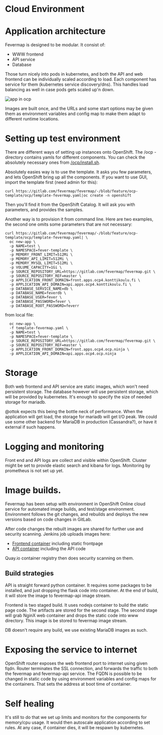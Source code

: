 Cloud Environment
=================

# Application architecture

Fevermap is designed to be modular. It consist of:

* WWW frontend
* API service
* Database

Those turn nicely into pods in kubernetes, and both the API and web frontend can
be individually scaled according to load. Each component has service for them
(kubernetes service discovery/dns). This handles load balancing as well in case
pods gets scaled up'n down.

![app in ocp](https://gitlab.com/fevermap/fevermap/-/raw/master/ocp/ocp-app.png)

Images are built once, and the URLs and some start options may be given them as
environment variables and config map to make them adapt to different runtime
locations.

# Setting up test environment

There are different ways of setting up instances onto OpenShift. The /ocp
-directory contains yamls for different components. You can check the absolutely
necessary ones from
[/ocp/install.sh](https://gitlab.com/fevermap/fevermap/-/blob/master/ocp/install.sh).

Absolutely easies way is to use the template. It asks you few parameters, and
lets OpenShift bring up all the components. If you want to use GUI, import the
template first (need admin for this):

```curl https://gitlab.com/fevermap/fevermap/-/blob/feature/ocp-template/ocp/template-fevermap.yaml|oc create -n openshift```

Then you'll find it from the OpenShift Catalog. It will ask you with parameters,
and provides the samples.

Another way is to provision it from command line. Here are two examples, the second
one omits some parameters that are not necessary:

```
curl https://gitlab.com/fevermap/fevermap/-/blob/feature/ocp-template/ocp/template-fevermap.yaml| \
  oc new-app \
  -p NAME=test \
  -p NAMESPACE=fever-template \
  -p MEMORY_FRONT_LIMIT=512Mi \
  -p MEMORY_API_LIMIT=512Mi \
  -p MEMORY_MYSQL_LIMIT=512Mi \
  -p VOLUME_CAPACITY=1Gi \
  -p SOURCE_REPOSITORY_URL=https://gitlab.com/fevermap/fevermap.git \
  -p SOURCE_REPOSITORY_REF=master \
  -p APPLICATION_FRONT_DOMAIN=front.apps.ocp4.konttikoulu.fi \
  -p APPLICATION_API_DOMAIN=api.apps.ocp4.konttikoulu.fi \
  -p DATABASE_SERVICE_NAME=db \
  -p DATABASE_NAME=feverdb \
  -p DATABASE_USER=fever \
  -p DATABASE_PASSWORD=fever \
  -p DATABASE_ROOT_PASSWORD=feverr
```

from local file:

```
  oc new-app \
  -f template-fevermap.yaml \
  -p NAME=test \
  -p NAMESPACE=fever-template \
  -p SOURCE_REPOSITORY_URL=https://gitlab.com/fevermap/fevermap.git \
  -p SOURCE_REPOSITORY_REF=master \
  -p APPLICATION_FRONT_DOMAIN=front.apps.ocp4.ocp.ninja \
  -p APPLICATION_API_DOMAIN=api.apps.ocp4.ocp.ninja
```


# Storage

Both web frontend and API service are static images, which won't need persistent
storage. The database however will use persistent storage, which will be
provided by kubernetes. It's enough to specify the size of needed storage for
mariadb.

@ottok expects this being the bottle neck of performance. When the
application will get load, the storage for mariadb will get I/O peak. We could
use some other backend for MariaDB in production (Cassandra?), or have it
external if such happens.

# Logging and monitoring

Front end and API logs are collect and visible within OpenShift. Cluster might
be set to provide elastic search and kibana for logs. Monitoring by prometheus
is not set up yet.

# Image builds.

Fevermap has been setup with environment in OpenShift Online cloud service for
automated image builds, and test/stage environment. Environment follows the git
changes, and rebuilds and deploys the new versions based on code changes in
GitLab.

After code changes the rebuilt images are shared for further use and security
scanning. Jenkins job uploads images here:

* [Frontend container](https://quay.io/repository/fevermap/fevermap) including
  static frontpage
* [API container](https://quay.io/repository/fevermap/fevermap-api) including
  the API code

Quay.io container registry then does security scanning on them.

## Build strategies

API is straight forward python container. It requires some packages to be
installed, and just dropping the flask code into container. At the end of build,
it will store the image to fevermap-api image stream.

Frontend is two staged build. It uses nodejs container to build the static page
code. The artifacts are stored for the second stage. The second stage will grab
NginX web container and drops the static code into www directory. This image is
be stored to fevermap image stream.

DB doesn't require any build, we use existing MariaDB images as such.

# Exposing the service to internet

OpenShift router exposes the web frontend port to internet using given fqdn.
Router terminates the SSL connection, and forwards the traffic to both the
fevermap and fevermap-api service. The FQDN is possible to be changed in static
code by using environment variables and config maps for the containers. That
sets the address at boot time of container.

# Self healing

It's still to do that we set up limits and monitors for the components for
memory/cpu usage. It would then autoscale application according to set rules. At
any case, if container dies, it will be respawn by kubernetes.
